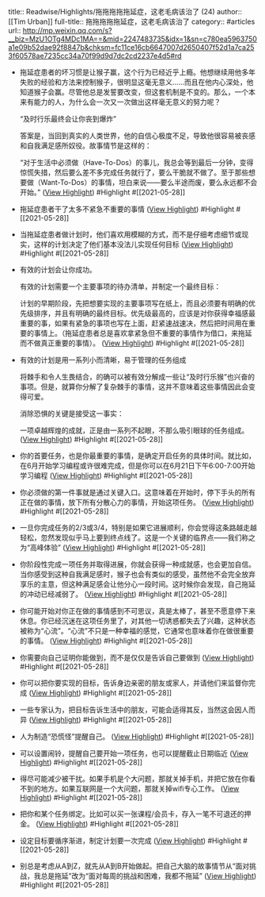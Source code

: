 title:: Readwise/Highlights/拖拖拖拖拖延症，这老毛病该治了 (24)
author:: [[Tim Urban]]
full-title:: 拖拖拖拖拖延症，这老毛病该治了
category:: #articles
url:: http://mp.weixin.qq.com/s?__biz=MzU1OTg4MDc1MA==&mid=2247483735&idx=1&sn=c780ea5963750a1e09b52dae92f8847b&chksm=fc11ce16cb6647007d2650407f52d1a7ca253f60578ae7235cc34a70f99d9d7dc2cd2237e4d5#rd

- 拖延症患者的坏习惯是让猴子赢，这个行为已经近乎上瘾。他想继续用他多年失败的经验和方法来控制猴子，很明显这毫无意义……而且在他内心深处，他知道猴子会赢。尽管他总是发誓要改变，但这套机制是不变的。那么，一个本来有能力的人，为什么会一次又一次做出这样毫无意义的努力呢？
  
  “及时行乐最终会让你丧到爆炸”
  
  答案是，当回到真实的人类世界，他的自信心极度不足，导致他很容易被丧感和自我满足感所奴役。故事情节是这样的：
  
  “对于生活中必须做（Have-To-Dos）的事儿，我总会等到最后一分钟，变得惊慌失措，然后要么差不多完成任务就行了，要么干脆就不做了。至于那些想要做（Want-To-Dos）的事情，坦白来说——要么半途而废，要么永远都不会开始。” ([View Highlight](https://instapaper.com/read/1415664041/16515937)) #Highlight #[[2021-05-28]]
- 拖延症患者干了太多不紧急不重要的事情 ([View Highlight](https://instapaper.com/read/1415664041/16515938)) #Highlight #[[2021-05-28]]
- 当拖延症患者做计划时，他们喜欢用模糊的方式，而不是仔细考虑细节或现实，这样的计划决定了他们基本没法儿实现任何目标 ([View Highlight](https://instapaper.com/read/1415664041/16515939)) #Highlight #[[2021-05-28]]
- 有效的计划会让你成功。
  
  有效的计划需要一个主要事项的待办清单，并制定一个最终目标：
  
  计划的早期阶段，先把想要实现的主要事项写在纸上，而且必须要有明确的优先级排序，并且有明确的最终目标。优先级最高的，应该是对你获得幸福感最重要的事，如果有紧急的事项也写在上面，赶紧速战速决，然后把时间用在重要的事情上。（拖延症患者总是喜欢拿紧急但不重要的事情作为借口，来拖延而不做真正重要的事情）。 ([View Highlight](https://instapaper.com/read/1415664041/16515943)) #Highlight #[[2021-05-28]]
- 有效的计划是用一系列小而清晰，易于管理的任务组成
  
  将棘手和令人生畏结合，的确可以被有效分解成一些让“及时行乐猴”也兴奋的事项。但是，就算你分解了复杂棘手的事情，这并不意味着这些事情因此会变得可爱。
  
  消除恐惧的关键是接受这一事实：
  
  一项卓越辉煌的成就，正是由一系列不起眼，不那么吸引眼球的任务组成。 ([View Highlight](https://instapaper.com/read/1415664041/16515946)) #Highlight #[[2021-05-28]]
- 你的首要任务，也是你最重要的事情，是确定开启任务的具体时间。就比如，在6月开始学习编程或许很难完成，但是你可以在6月21日下午6:00-7:00开始学习编程 ([View Highlight](https://instapaper.com/read/1415664041/16515951)) #Highlight #[[2021-05-28]]
- 你必须做的第一件事就是通过关键入口。这意味着在开始时，停下手头的所有正在做的事情，放下所有分散心力的事情，开始这项任务。 ([View Highlight](https://instapaper.com/read/1415664041/16515954)) #Highlight #[[2021-05-28]]
- 一旦你完成任务的2/3或3/4，特别是如果它进展顺利，你会觉得这条路越走越轻松，忽然发现似乎马上要到终点线了。这是一个关键的临界点——我们称之为“高峰体验” ([View Highlight](https://instapaper.com/read/1415664041/16515957)) #Highlight #[[2021-05-28]]
- 你阶段性完成一项任务并取得进展，你就会获得一种成就感，也会更加自信。当你感受到这种自我满足感时，猴子也会有类似的感受，虽然他不会完全放弃享乐的主意，但这种满足感会让他分心一段时间。这时候你会发现，自己拖延的冲动已经减弱了。 ([View Highlight](https://instapaper.com/read/1415664041/16515959)) #Highlight #[[2021-05-28]]
- 你可能开始对你正在做的事情感到不可思议，真是太棒了，甚至不愿意停下来休息。你已经沉迷在这项任务里了，对其他一切诱惑都失去了兴趣，这种状态被称为“心流”。“心流”不只是一种幸福的感觉，它通常也意味着你在做很重要的事情。 ([View Highlight](https://instapaper.com/read/1415664041/16515963)) #Highlight #[[2021-05-28]]
- 你需要向自己证明你能做到，而不是仅仅是告诉自己要做到 ([View Highlight](https://instapaper.com/read/1415664041/16515964)) #Highlight #[[2021-05-28]]
- 你可以把你要实现的目标，告诉身边亲密的朋友或家人，并请他们来监督你完成 ([View Highlight](https://instapaper.com/read/1415664041/16515968)) #Highlight #[[2021-05-28]]
- 一些专家认为，把目标告诉生活中的朋友，可能会适得其反，当然这会因人而异 ([View Highlight](https://instapaper.com/read/1415664041/16515969)) #Highlight #[[2021-05-28]]
- 人为制造“恐慌怪”提醒自己。 ([View Highlight](https://instapaper.com/read/1415664041/16515970)) #Highlight #[[2021-05-28]]
- 可以设置闹铃，提醒自己要开始一项任务，也可以提醒截止日期临近 ([View Highlight](https://instapaper.com/read/1415664041/16515973)) #Highlight #[[2021-05-28]]
- 得尽可能减少被干扰。如果手机是个大问题，那就关掉手机，并把它放在你看不到的地方。如果互联网是一个大问题，那就关掉wifi专心工作。 ([View Highlight](https://instapaper.com/read/1415664041/16515975)) #Highlight #[[2021-05-28]]
- 把你和某个任务绑定。比如可以买一张课程/会员卡，存入一笔不可退还的押金。 ([View Highlight](https://instapaper.com/read/1415664041/16515977)) #Highlight #[[2021-05-28]]
- 设定目标要循序渐进，制定计划要一次完成 ([View Highlight](https://instapaper.com/read/1415664041/16515978)) #Highlight #[[2021-05-28]]
- 别总是考虑从A到Z，就先从A到B开始做起。把自己大脑的故事情节从“面对挑战，我总是拖延”改为“面对每周的挑战和困难，我都不拖延” ([View Highlight](https://instapaper.com/read/1415664041/16515979)) #Highlight #[[2021-05-28]]